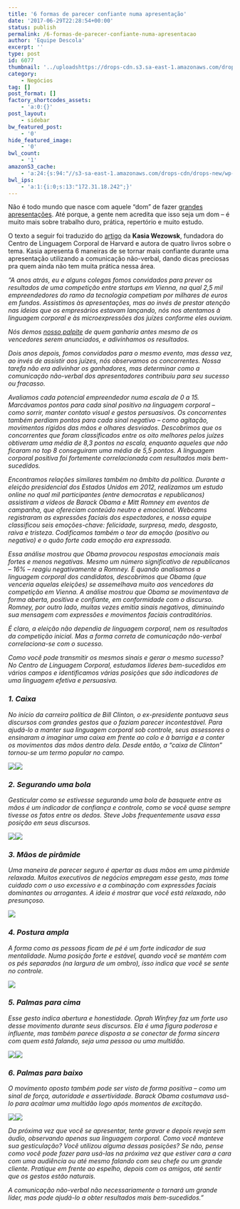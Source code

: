 ```yaml
---
title: '6 formas de parecer confiante numa apresentação'
date: '2017-06-29T22:28:54+00:00'
status: publish
permalink: /6-formas-de-parecer-confiante-numa-apresentacao
author: 'Equipe Descola'
excerpt: ''
type: post
id: 6077
thumbnail: '../uploadshttps://drops-cdn.s3.sa-east-1.amazonaws.com/drops-new/wp-content/uploads/2017/06/29222614/linguagem-corporal-150x150.png'
category:
    - Negócios
tag: []
post_format: []
factory_shortcodes_assets:
    - 'a:0:{}'
post_layout:
    - sidebar
bw_featured_post:
    - '0'
hide_featured_image:
    - '0'
bwl_count:
    - '1'
amazonS3_cache:
    - 'a:24:{s:94:"//s3-sa-east-1.amazonaws.com/drops-cdn/drops-new/wp-content/uploads/2017/06/29215137/caixa.jpg";i:6081;s:56:"//descola.org/drops/wp-content/uploads/2017/06/caixa.jpg";i:6081;s:109:"//s3-sa-east-1.amazonaws.com/drops-cdn/drops-new/wp-content/uploads/2017/06/29215145/caixa-bill-clinton-2.jpg";i:6082;s:71:"//descola.org/drops/wp-content/uploads/2017/06/caixa-bill-clinton-2.jpg";i:6082;s:107:"//s3-sa-east-1.amazonaws.com/drops-cdn/drops-new/wp-content/uploads/2017/06/29215726/segurando-uma-bola.jpg";i:6090;s:69:"//descola.org/drops/wp-content/uploads/2017/06/segurando-uma-bola.jpg";i:6090;s:118:"//s3-sa-east-1.amazonaws.com/drops-cdn/drops-new/wp-content/uploads/2017/06/29215728/segurando-uma-bola-steve-jobs.jpg";i:6091;s:80:"//descola.org/drops/wp-content/uploads/2017/06/segurando-uma-bola-steve-jobs.jpg";i:6091;s:111:"//s3-sa-east-1.amazonaws.com/drops-cdn/drops-new/wp-content/uploads/2017/06/29220010/ma%CC%83os-de-piramide.jpg";i:6093;s:73:"//descola.org/drops/wp-content/uploads/2017/06/ma%CC%83os-de-piramide.jpg";i:6093;s:102:"//s3-sa-east-1.amazonaws.com/drops-cdn/drops-new/wp-content/uploads/2017/06/29220038/postura-ampla.jpg";i:6094;s:64:"//descola.org/drops/wp-content/uploads/2017/06/postura-ampla.jpg";i:6094;s:69:"//descola.org/drops/wp-content/uploads/2017/06/mãos-de-piramide.jpg";i:6093;s:107:"//s3-sa-east-1.amazonaws.com/drops-cdn/drops-new/wp-content/uploads/2017/06/29220010/mãos-de-piramide.jpg";i:6093;s:105:"//s3-sa-east-1.amazonaws.com/drops-cdn/drops-new/wp-content/uploads/2017/06/29220118/palmas-para-cima.jpg";i:6096;s:67:"//descola.org/drops/wp-content/uploads/2017/06/palmas-para-cima.jpg";i:6096;s:111:"//s3-sa-east-1.amazonaws.com/drops-cdn/drops-new/wp-content/uploads/2017/06/29220119/palmas-para-cima-oprah.jpg";i:6097;s:73:"//descola.org/drops/wp-content/uploads/2017/06/palmas-para-cima-oprah.jpg";i:6097;s:106:"//s3-sa-east-1.amazonaws.com/drops-cdn/drops-new/wp-content/uploads/2017/06/29220206/palmas-para-baixo.jpg";i:6099;s:68:"//descola.org/drops/wp-content/uploads/2017/06/palmas-para-baixo.jpg";i:6099;s:113:"//s3-sa-east-1.amazonaws.com/drops-cdn/drops-new/wp-content/uploads/2017/06/29220210/palmas-para-baixo-obama.jpeg";i:6100;s:123:"//s3-sa-east-1.amazonaws.com/drops-cdn/drops-new/wp-content/uploads/2017/06/29220210/palmas-para-baixo-obama-1024x1024.jpeg";i:6100;s:75:"//descola.org/drops/wp-content/uploads/2017/06/palmas-para-baixo-obama.jpeg";i:6100;s:85:"//descola.org/drops/wp-content/uploads/2017/06/palmas-para-baixo-obama-1024x1024.jpeg";i:6100;}'
bwl_ips:
    - 'a:1:{i:0;s:13:"172.31.18.242";}'
---
```

Não é todo mundo que nasce com aquele “dom” de fazer [grandes apresentações](https://descola.org/curso/discurse). Até porque, a gente nem acredita que isso seja um dom – é muito mais sobre trabalho duro, prática, repertório e muito estudo.

O texto a seguir foi traduzido do [artigo](https://hbr.org/2017/04/6-ways-to-look-more-confident-during-a-presentation) da **Kasia Wezowsk**, fundadora do Centro de Linguagem Corporal de Harvard e autora de quatro livros sobre o tema. Kasia apresenta 6 maneiras de se tornar mais confiante durante uma apresentação utilizando a comunicação não-verbal, dando dicas preciosas pra quem ainda não tem muita prática nessa área.

*“A anos atrás, eu e alguns colegas fomos convidados para prever os resultados de uma competição entre startups em Vienna, na qual 2,5 mil empreendedores do ramo da tecnologia competiam por milhares de euros em fundos. Assistimos às apresentações, mas ao invés de prestar atenção nas ideias que os empresários estavam lançando, nós nos atentamos à linguagem corporal e às microexpressões dos juízes conforme eles ouviam.*

*Nós demos [nosso palpite](https://www.youtube.com/watch?v=RUWSneGE5l4) de quem ganharia antes mesmo de os vencedores serem anunciados, e adivinhamos os resultados.*

*Dois anos depois, fomos convidados para o mesmo evento, mas dessa vez, ao invés de assistir aos juízes, nós observamos os concorrentes. Nossa tarefa não era adivinhar os ganhadores, mas determinar como a comunicação não-verbal dos apresentadores contribuiu para seu sucesso ou fracasso.*

*Avaliamos cada potencial empreendedor numa escala de 0 a 15. Marcávamos pontos para cada sinal positivo na linguagem corporal – como sorrir, manter contato visual e gestos persuasivos. Os concorrentes também perdiam pontos para cada sinal negativo – como agitação, movimentos rígidos das mãos e olhares desviados. Descobrimos que os concorrentes que foram classificados entre os oito melhores pelos juízes obtiveram uma média de 8,3 pontos na escala, enquanto aqueles que não ficaram no top 8 conseguiram uma média de 5,5 pontos. A linguagem corporal positiva foi fortemente correlacionada com resultados mais bem-sucedidos.*

*Encontramos relações similares também no âmbito da política. Durante a eleição presidencial dos Estados Unidos em 2012, realizamos um estudo online no qual mil participantes (entre democratas e republicanos) assistiram a vídeos de Barack Obama e Mitt Romney em eventos de campanha, que ofereciam conteúdo neutro e emocional. Webcams registraram as expressões faciais dos espectadores, e nossa equipe classificou seis emoções-chave: felicidade, surpresa, medo, desgosto, raiva e tristeza. Codificamos também o teor da emoção (positivo ou negativo) e o quão forte cada emoção era expressada.*

*Essa análise mostrou que Obama provocou respostas emocionais mais fortes e menos negativas. Mesmo um número significativo de republicanos – 16% – reagiu negativamente a Romney. E quando analisamos a linguagem corporal dos candidatos, descobrimos que Obama (que venceria aquelas eleições) se assemelhava muito aos vencedores da competição em Vienna. A análise mostrou que Obama se movimentava de forma aberta, positiva e confiante, em conformidade com o discurso. Romney, por outro lado, muitas vezes emitia sinais negativos, diminuindo sua mensagem com expressões e movimentos faciais contraditórios.*

*É claro, a eleição não dependia de linguagem corporal, nem os resultados da competição inicial. Mas a forma correta de comunicação não-verbal correlaciona-se com o sucesso.*

*Como você pode transmitir os mesmos sinais e gerar o mesmo sucesso? No Centro de Linguagem Corporal, estudamos líderes bem-sucedidos em vários campos e identificamos várias posições que são indicadores de uma linguagem efetiva e persuasiva.*

### *1. Caixa*

*No início da carreira política de Bill Clinton, o ex-presidente pontuava seus discursos com grandes gestos que o faziam parecer incontestável. Para ajudá-lo a manter sua linguagem corporal sob controle, seus assessores o ensinaram a imaginar uma caixa em frente ao colo e à barriga e a conter os movimentos das mãos dentro dela. Desde então, a “caixa de Clinton” tornou-se um termo popular no campo.*

![](https://descola.org/drops/wp-content/uploads/2017/06/caixa.jpg)![](https://descola.org/drops/wp-content/uploads/2017/06/caixa-bill-clinton-2.jpg)

### *2. Segurando uma bola*

*Gesticular como se estivesse segurando uma bola de basquete entre as mãos é um indicador de confiança e controle, como se você quase sempre tivesse os fatos entre os dedos. Steve Jobs frequentemente usava essa posição em seus discursos.*

![](https://descola.org/drops/wp-content/uploads/2017/06/segurando-uma-bola.jpg)![](https://descola.org/drops/wp-content/uploads/2017/06/segurando-uma-bola-steve-jobs.jpg)

### *3. Mãos de pirâmide*

*Uma maneira de parecer seguro é apertar as duas mãos em uma pirâmide relaxada. Muitos executivos de negócios empregam esse gesto, mas tome cuidado com o uso excessivo e a combinação com expressões faciais dominantes ou arrogantes. A ideia é mostrar que você está relaxado, não presunçoso.*

![](https://descola.org/drops/wp-content/uploads/2017/06/ma%CC%83os-de-piramide.jpg)

### *4. Postura ampla*

*A forma como as pessoas ficam de pé é um forte indicador de sua mentalidade. Numa posição forte e estável, quando você se mantém com os pés separados (na largura de um ombro), isso indica que você se sente no controle.*

![](https://descola.org/drops/wp-content/uploads/2017/06/postura-ampla.jpg)

### *5. Palmas para cima*

*Esse gesto indica abertura e honestidade. Oprah Winfrey faz um forte uso desse movimento durante seus discursos. Ela é uma figura poderosa e influente, mas também parece disposta a se conectar de forma sincera com quem está falando, seja uma pessoa ou uma multidão.*

![](https://descola.org/drops/wp-content/uploads/2017/06/palmas-para-cima.jpg)![](https://descola.org/drops/wp-content/uploads/2017/06/palmas-para-cima-oprah.jpg)

### *6. Palmas para baixo*

*O movimento oposto também pode ser visto de forma positiva – como um sinal de força, autoridade e assertividade. Barack Obama costumava usá-lo para acalmar uma multidão logo após momentos de excitação.*

![](https://descola.org/drops/wp-content/uploads/2017/06/palmas-para-baixo.jpg)![](https://descola.org/drops/wp-content/uploads/2017/06/palmas-para-baixo-obama-1024x1024.jpeg)

*Da próxima vez que você se apresentar, tente gravar e depois reveja sem áudio, observando apenas sua linguagem corporal. Como você manteve sua gesticulação? Você utilizou alguma dessas posições? Se não, pense como você pode fazer para usá-las na próxima vez que estiver cara a cara com uma audiência ou até mesmo falando com seu chefe ou um grande cliente. Pratique em frente ao espelho, depois com os amigos, até sentir que os gestos estão naturais.*

*A comunicação não-verbal não necessariamente o tornará um grande líder, mas pode ajudá-lo a obter resultados mais bem-sucedidos.”*